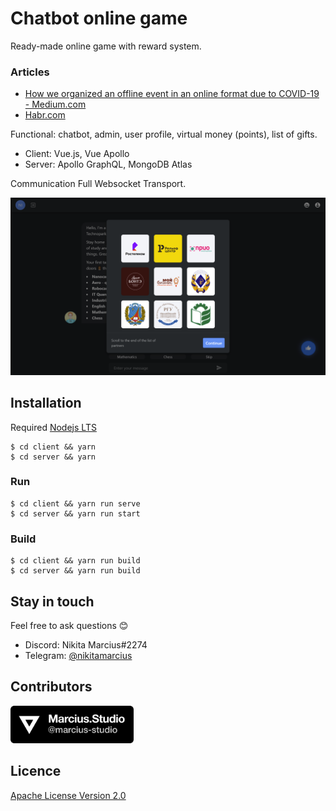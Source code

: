 # Chatbot online game

Ready-made online game with reward system. 

### Articles

* [How we organized an offline event in an online format due to COVID-19 - Medium.com](https://medium.com/marcius-studio/how-we-organized-an-offline-event-in-an-online-format-due-to-covid-19-ba2de0845626)
* [Habr.com](https://habr.com/ru/post/513046/)

Functional: chatbot, admin, user profile, virtual money (points), list of gifts.

* Client: Vue.js, Vue Apollo
* Server: Apollo GraphQL, MongoDB Atlas

Сommunication Full Websocket Transport.


![promo](docs/promo.png)

## Installation

Required [Nodejs LTS](https://nodejs.org/en/) 

```node
$ cd client && yarn
$ cd server && yarn
```

### Run

```node
$ cd client && yarn run serve
$ cd server && yarn run start
```

### Build

```node
$ cd client && yarn run build
$ cd server && yarn run build
```

## Stay in touch

Feel free to ask questions 😊

* Discord: Nikita Marcius#2274
* Telegram: [@nikitamarcius](https://ttttt.me/nikitamarcius)

## Contributors

<a href="https://github.com/marcius-studio">
<img src="https://raw.githubusercontent.com/marcius-studio/storage/master/badge-marcius-studio.svg" height="60">
</a>

## Licence

[Apache License Version 2.0](LICENSE.md)

